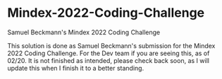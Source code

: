 # Mindex-2022-Coding-Challenge
Samuel Beckmann's Mindex 2022 Coding Challenge

This solution is done as Samuel Beckmann's submission for the Mindex 2022 Coding Challenge. For the Dev team if you are seeing this, as of 02/20. It is not finished as intended, please check back soon, as I will update this when I finish it to a better standing.
